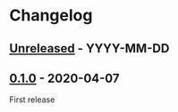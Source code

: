 # Changelog

## [Unreleased] - YYYY-MM-DD

## [0.1.0] - 2020-04-07

First release

[Unreleased]: https://github.com/imxrt-rs/imxrt-boot-gen/compare/v0.1.0...HEAD
[0.1.0]: https://github.com/imxrt-rs/imxrt-boot-gen/releases/tag/v0.1.0